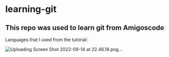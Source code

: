# learning-git

## This repo was  used to learn git from Amigoscode

Languages that I used from the tutorial:

![Uploading Screen Shot 2022-09-14 at 22.46.18.png…]()

